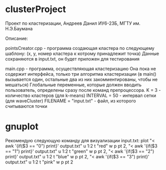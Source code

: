 # clusterProject
Проект по кластеризации, Андреев Данил ИУ6-23Б, МГТУ им. Н.Э.Баумана

Описание:

pointsCreator.cpp - программа создающая кластера по следующему шаблону:
(x, y, номер кластера к котрому принадлежит точка)
Данные сохраняются в input.txt, он будет приложен для тестирования

main.cpp - программа, осуществляющая кластеризацию
Она пока не содержит интерфейса, только три алгоритма кластеризации 
(в main() вызывается один, остальные два из них закомментированы, чтобы не мешаться)
Глобальные переменные, которые должен вводить пользователь, определены сразу после команд препроцессора.
K = 3 - количество кластеров (для k-means)
INTERVAL = 50 - интервал сетки (для waveCluster)
FILENAME = "input.txt" - файл, из которого считываются точки

# gnuplot
Рекомендую следующую команду для визуализации input.txt:
plot "< awk '{if($3 == \"0\") print}' output.txt" u 1:2 t "red" w p pt 2, "< awk '{if($3 == \"1\") print}' output.txt" u 1:2 t "green" w p pt 2, "< awk '{if($3 == \"2\") print}' output.txt" u 1:2 t "blue" w p pt 2, "< awk '{if($3 == \"3\") print}' output.txt" u 1:2 t "pink" w p pt 2
